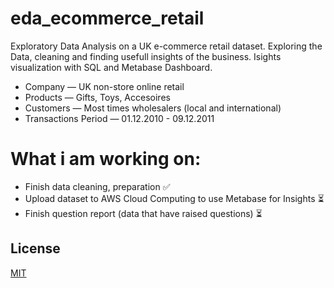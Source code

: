 # eda_ecommerce_retail
Exploratory Data Analysis on a UK e-commerce retail dataset. Exploring the Data, cleaning and finding usefull insights of the business. Isights visualization with SQL and Metabase Dashboard. 

- Company — UK non-store online retail
- Products — Gifts, Toys, Accesoires
- Customers — Most times wholesalers (local and international)
- Transactions Period — 01.12.2010 - 09.12.2011

# What i am working on: 
- Finish data cleaning, preparation ✅
- Upload dataset to AWS Cloud Computing to use Metabase for Insights ⏳
- Finish question report (data that have raised questions) ⏳




## License
[MIT](https://choosealicense.com/licenses/mit/)
